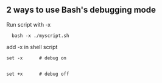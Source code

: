 

## 2 ways to use Bash's debugging mode
Run script with -x
```
  bash -x ./myscript.sh
```

add -x in shell script
```
set -x      # debug on


set +x      # debug off
```